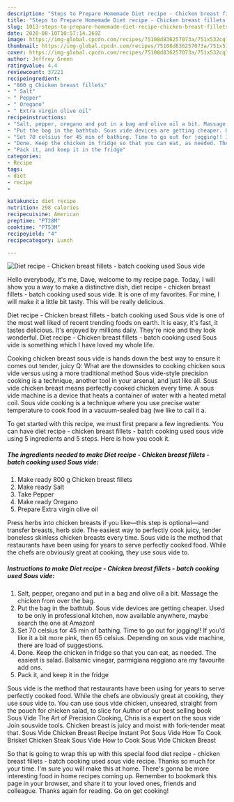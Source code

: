 ```yaml
---
description: "Steps to Prepare Homemade Diet recipe - Chicken breast fillets - batch cooking used Sous vide"
title: "Steps to Prepare Homemade Diet recipe - Chicken breast fillets - batch cooking used Sous vide"
slug: 1013-steps-to-prepare-homemade-diet-recipe-chicken-breast-fillets-batch-cooking-used-sous-vide
date: 2020-08-10T10:57:14.269Z
image: https://img-global.cpcdn.com/recipes/75108d836257073a/751x532cq70/diet-recipe-chicken-breast-fillets-batch-cooking-used-sous-vide-recipe-main-photo.jpg
thumbnail: https://img-global.cpcdn.com/recipes/75108d836257073a/751x532cq70/diet-recipe-chicken-breast-fillets-batch-cooking-used-sous-vide-recipe-main-photo.jpg
cover: https://img-global.cpcdn.com/recipes/75108d836257073a/751x532cq70/diet-recipe-chicken-breast-fillets-batch-cooking-used-sous-vide-recipe-main-photo.jpg
author: Jeffrey Green
ratingvalue: 4.4
reviewcount: 37221
recipeingredient:
- "800 g Chicken breast fillets"
- " Salt"
- " Pepper"
- " Oregano"
- " Extra virgin olive oil"
recipeinstructions:
- "Salt, pepper, oregano and put in a bag and olive oil a bit. Massage the chicken from over the bag."
- "Put the bag in the bathtub. Sous vide devices are getting cheaper. Used to be only in professional kitchen, now available anywhere, maybe search the one at Amazon!"
- "Set 70 celsius for 45 min of bathing. Time to go out for jogging!! If you&#39;d like it a bit more pink, then 65 celsius. Depending on sous vide machine, there are load of suggestions."
- "Done. Keep the chicken in fridge so that you can eat, as needed. The easiest is salad. Balsamic vinegar, parmigiana reggiano are my favourite add ons."
- "Pack it, and keep it in the fridge"
categories:
- Recipe
tags:
- diet
- recipe
- 

katakunci: diet recipe  
nutrition: 298 calories
recipecuisine: American
preptime: "PT28M"
cooktime: "PT53M"
recipeyield: "4"
recipecategory: Lunch

---
```



![Diet recipe - Chicken breast fillets - batch cooking used Sous vide](https://img-global.cpcdn.com/recipes/75108d836257073a/751x532cq70/diet-recipe-chicken-breast-fillets-batch-cooking-used-sous-vide-recipe-main-photo.jpg)

Hello everybody, it's me, Dave, welcome to my recipe page. Today, I will show you a way to make a distinctive dish, diet recipe - chicken breast fillets - batch cooking used sous vide. It is one of my favorites. For mine, I will make it a little bit tasty. This will be really delicious.

Diet recipe - Chicken breast fillets - batch cooking used Sous vide is one of the most well liked of recent trending foods on earth. It is easy, it's fast, it tastes delicious. It's enjoyed by millions daily. They're nice and they look wonderful. Diet recipe - Chicken breast fillets - batch cooking used Sous vide is something which I have loved my whole life.

Cooking chicken breast sous vide is hands down the best way to ensure it comes out tender, juicy Q: What are the downsides to cooking chicken sous vide versus using a more traditional method Sous vide-style precision cooking is a technique, another tool in your arsenal, and just like all. Sous vide chicken breast means perfectly cooked chicken every time. A sous vide machine is a device that heats a container of water with a heated metal coil. Sous vide cooking is a technique where you use precise water temperature to cook food in a vacuum-sealed bag (we like to call it a.


To get started with this recipe, we must first prepare a few ingredients. You can have diet recipe - chicken breast fillets - batch cooking used sous vide using 5 ingredients and 5 steps. Here is how you cook it.

<!--inarticleads1-->

##### The ingredients needed to make Diet recipe - Chicken breast fillets - batch cooking used Sous vide:

1. Make ready 800 g Chicken breast fillets
1. Make ready  Salt
1. Take  Pepper
1. Make ready  Oregano
1. Prepare  Extra virgin olive oil


Press herbs into chicken breasts if you like—this step is optional—and transfer breasts, herb side. The easiest way to perfectly cook juicy, tender boneless skinless chicken breasts every time. Sous vide is the method that restaurants have been using for years to serve perfectly cooked food. While the chefs are obviously great at cooking, they use sous vide to. 

<!--inarticleads2-->

##### Instructions to make Diet recipe - Chicken breast fillets - batch cooking used Sous vide:

1. Salt, pepper, oregano and put in a bag and olive oil a bit. Massage the chicken from over the bag.
1. Put the bag in the bathtub. Sous vide devices are getting cheaper. Used to be only in professional kitchen, now available anywhere, maybe search the one at Amazon!
1. Set 70 celsius for 45 min of bathing. Time to go out for jogging!! If you&#39;d like it a bit more pink, then 65 celsius. Depending on sous vide machine, there are load of suggestions.
1. Done. Keep the chicken in fridge so that you can eat, as needed. The easiest is salad. Balsamic vinegar, parmigiana reggiano are my favourite add ons.
1. Pack it, and keep it in the fridge


Sous vide is the method that restaurants have been using for years to serve perfectly cooked food. While the chefs are obviously great at cooking, they use sous vide to. You can use sous vide chicken, unseared, straight from the pouch for chicken salad, to slice for Author of our best selling book Sous Vide The Art of Precision Cooking, Chris is a expert on the sous vide Join sousvide tools. Chicken breast is juicy and moist with fork-tender meat that. Sous Vide Chicken Breast Recipe Instant Pot Sous Vide How To Cook Brisket Chicken Steak Sous Vide How to Cook Sous Vide Chicken Breast 

So that is going to wrap this up with this special food diet recipe - chicken breast fillets - batch cooking used sous vide recipe. Thanks so much for your time. I'm sure you will make this at home. There's gonna be more interesting food in home recipes coming up. Remember to bookmark this page in your browser, and share it to your loved ones, friends and colleague. Thanks again for reading. Go on get cooking!
